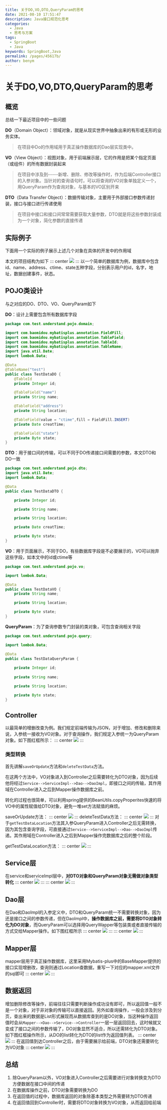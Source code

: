 ```yaml
---
title: 关于DO,VO,DTO,QueryParam的思考
date: 2021-08-10 17:51:47
description: Java接口规范化思考
categories:
  - Java
  - 思考与方案
tags: 
  - SpringBoot
  - Java
keywords: SpringBoot,Java
permalink: /pages/45617b/
author: benym
---
```


# 关于DO,VO,DTO,QueryParam的思考

## 概览

总结一下最近项目中的一些问题

**DO**（Domain Object）：领域对象，就是从现实世界中抽象出来的有形或无形的业务实体。

> 在项目中Do的作用域用于真正操作数据库的Dao层实现类中。

**VO**（View Object）：视图对象，用于前端展示层，它的作用是把某个指定页面（或组件）的所有数据封装起来

> 在项目中涉及到-----新增、删除、修改等操作时，作为后端Controller接口的入参对象。当针对的查询语句时，可以将查询的VO对象单独定义一个，用QueryParam作为查询对象，与基本的VO区别开来

**DTO**（Data Transfer Object）：数据传输对象，主要用于外部接口参数传递封装，接口与接口进行传递使用

> 在项目中接口和接口间常常需要获取大量参数，DTO就是将这些参数封装成为一个对象，简化参数的直接传递

## 实际例子

下面用一个实际的例子展示上述几个对象在具体的开发中的作用域

本文的项目结构为如下
::: center
![](https://img.benym.cn/img/%E9%A1%B9%E7%9B%AE%E7%BB%93%E6%9E%84.png)
:::
以一个简单的数据库为例，数据库中包含id、name、address、ctime、state五种字段，分别表示用户的id，名字，地址，数据创建事件，状态。

## POJO类设计

与之对应的DO、DTO、VO、QueryParam如下

**DO**：设计上需要包含所有数据库字段

```java
package com.test.understand.pojo.domain;

import com.baomidou.mybatisplus.annotation.FieldFill;
import com.baomidou.mybatisplus.annotation.TableField;
import com.baomidou.mybatisplus.annotation.TableId;
import com.baomidou.mybatisplus.annotation.TableName;
import java.util.Date;
import lombok.Data;

@Data
@TableName("test")
public class TestDataDO {
    @TableId
    private Integer id;

    @TableField("name")
    private String name;

    @TableField("address")
    private String location;

    @TableField(value = "ctime",fill = FieldFill.INSERT)
    private Date creatTime;

    @TableField("state")
    private Byte state;
}
```

**DTO**：用于接口间的传输，可以不同于DO传递接口间需要的参数，本文DTO和DO一致

```java
package com.test.understand.pojo.dto;
import java.util.Date;
import lombok.Data;

@Data
public class TestDataDTO {

    private Integer id;

    private String name;

    private String location;

    private Date creatTime;

    private Byte state;
}
```

**VO**：用于页面展示，不同于DO，有些数据库字段是不必要展示的，VO可以抛弃这些字段，如本文中的id或ctime等

```java
package com.test.understand.pojo.vo;

import lombok.Data;

@Data
public class TestDataVO {
    private String name;

    private String location;

    private Byte state;
}
```

**QueryParam**：为了查询参数专门封装的类对象，可包含查询相关字段

```java
package com.test.understand.pojo.query;

import lombok.Data;

@Data
public class TestDataQueryParam {
    
    private Integer id; 
    
    private String name;

    private String location;

    private Byte state;
}
```

## Controller

以最简单的增删改查为例。我们规定前端传输为JSON，对于增加、修改和删除来说，入参统一接收为VO对象。对于查询操作，我们规定入参统一为QueryParam对象。如下图红框所示：
::: center
![](https://img.benym.cn/img/%E8%A7%84%E5%AE%9A%E5%85%A5%E5%8F%82.png)
:::
### 类型转换

首先讲解`saveOrUpdate`方法和`deleteTestData`方法。

在这两个方法中，VO对象进入到Controller之后需要转化为DTO对象，因为后续他将经过`Service-->ServiceImpl-->Dao-->DaoImpl`，即接口之间的传输，其作用域在Controller进入之后到Mapper操作数据库之前。

转化的过程也很简单，可以利用spring提供的BeanUtils.copyProperites快速的将VO中的属性赋值给DTO对象，避免一堆set方法赋值的麻烦。

saveOrUpdate方法：
::: center
![](https://img.benym.cn/img/saveorupdate.png)
:::
deleteTestData方法：
::: center
![](https://img.benym.cn/img/delete.png)
:::
对于`getTestDataLocation`方法其入参QueryParam进入Controller之后无需转换，因为其包含查询字段，可直接通过`Service-->ServiceImpl-->Dao-->DaoImpl`传递。其作用域在Controller进入之后到Mapper操作完数据库之后的整个阶段。

getTestDataLocation方法：
::: center
![](https://img.benym.cn/img/getlist.png)
:::
## Service层

在service和serviceImpl层中，**对DTO对象和QueryParam对象无需做对象类型转化**
::: center
![](https://img.benym.cn/img/Service.png)
:::
::: center
![](https://img.benym.cn/img/ServiceImpl.png)
:::
## Dao层

在Dao和DaoImpl的入参定义中，DTO和QueryParam统一不需要转换对象，因为还是接口之间的参数传递，但在DaoImpl中，**操作数据库之前，需要将DTO对象转化为DO对象**，而QueryParam可以选择用QueryWapper等包装类或者直接传输的方式交给Mapper操作。如下图红框所示
::: center
![](https://img.benym.cn/img/Dao.png)
:::
::: center
![](https://img.benym.cn/img/DaoImpl.png)
:::
## Mapper层

mapper层用于真正操作数据库，这里采用Mybatis-plus中的BaseMapper提供的接口实现增删改，查询则通过Location查数据，重写一下对应的mapper.xml文件的sql即可
::: center
![](https://img.benym.cn/img/mapper.png)
:::
## 数据返回

增加删除修改等操作，前端往往只需要判断操作成功没有即可，所以返回值一般不是一个对象，对于非对象的传输可以直接返回。另外如查询操作，一般会涉及到分页，查出来的数据是List形式展现而从数据库查到的是DO对象，当这种操作返回值时会从`Mapper-->Dao-->Service-->Controller`一层一层返回回去，这时候就又变成了接口之间的参数传输了，DO对象显然不适合，所以还需转化为DTO对象。如下图红框操作所示，从DO的list转化为DTO的list作为返回值列表。
::: center
![](https://img.benym.cn/img/DOtoDTO.png)
:::
在返回值到达Controller之后，由于需要展示给前端，DTO对象还需要转化为VO对象
::: center
![](https://img.benym.cn/img/DTOtoVO.png)
:::
## 总结

1. 除QueryParam以外，VO对象进入Controller之后需要进行对象转换变为DTO方便数据在接口中间的传递
2. 在数据库操作之前，DTO对象需要转换为DO
3. 在返回值的过程中，数据库返回的对象除基本类型之外需要转为DTO传递
4. 在返回值回到Controller时，需要将DTO对象转换为VO对象，从而返回给前端
